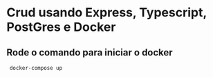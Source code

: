 # Crud usando Express, Typescript, PostGres e Docker

## Rode o comando para iniciar o docker

` docker-compose up`

